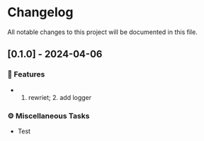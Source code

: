 # Changelog

All notable changes to this project will be documented in this file.

## [0.1.0] - 2024-04-06

### 🚀 Features

- 1. rewriet; 2. add logger

### ⚙️ Miscellaneous Tasks

- Test

<!-- generated by git-cliff -->
